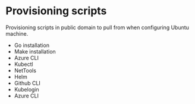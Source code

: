 # Provisioning scripts

Provisioning scripts in public domain to pull from when configuring Ubuntu machine.

- Go installation
- Make installation
- Azure CLI
- Kubectl
- NetTools
- Helm
- Github CLI
- Kubelogin
- Azure CLI
